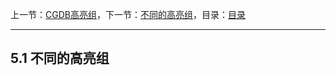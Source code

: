 上一节：[CGDB高亮组](<5.0.md>)，下一节：[不同的高亮组](<5.1.md>)，目录：[目录](<contents.md>)

----------

5.1 不同的高亮组
--------------

